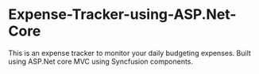 # Expense-Tracker-using-ASP.Net-Core
This is an expense tracker to monitor your daily budgeting expenses. Built using ASP.Net core MVC using Syncfusion components.
